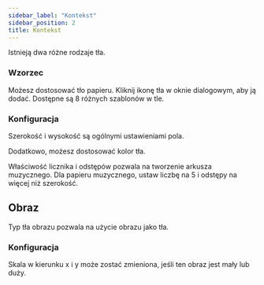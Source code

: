 ```yaml
---
sidebar_label: "Kontekst"
sidebar_position: 2
title: Kontekst
---
```


Istnieją dwa różne rodzaje tła.

### Wzorzec

Możesz dostosować tło papieru. Kliknij ikonę tła w oknie dialogowym, aby ją dodać. Dostępne są 8 różnych szablonów w tle.

### Konfiguracja

Szerokość i wysokość są ogólnymi ustawieniami pola.

Dodatkowo, możesz dostosować kolor tła.

Właściwość licznika i odstępów pozwala na tworzenie arkusza muzycznego. Dla papieru muzycznego, ustaw liczbę na 5 i odstępy na więcej niż szerokość.

## Obraz

Typ tła obrazu pozwala na użycie obrazu jako tła.

### Konfiguracja

Skala w kierunku x i y może zostać zmieniona, jeśli ten obraz jest mały lub duży.
